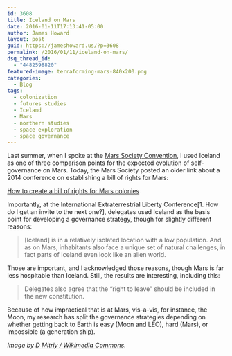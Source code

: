 ```yaml
---
id: 3608
title: Iceland on Mars
date: 2016-01-11T17:13:41-05:00
author: James Howard
layout: post
guid: https://jameshoward.us/?p=3608
permalink: /2016/01/11/iceland-on-mars/
dsq_thread_id:
  - "4482598820"
featured-image: terraforming-mars-840x200.png
categories:
  - Blog
tags:
  - colonization
  - futures studies
  - Iceland
  - Mars
  - northern studies
  - space exploration
  - space governance
---
```

Last summer, when I spoke at the [Mars Society Convention](https://jameshoward.us/2015/09/14/planning-for-martian-polity-now-on-youtube), I used Iceland as one of three comparison points for the expected evolution of self-governance on Mars.  Today, the Mars Society posted an older link about a 2014 conference on establishing a bill of rights for Mars:

<a class="embedly-card" href="http://www.bbc.com/future/story/20140709-why-mars-needs-a-bill-of-rights">How to create a bill of rights for Mars colonies</a>
<script async src="//cdn.embedly.com/widgets/platform.js" charset="UTF-8"></script>
Importantly, at the International Extraterrestrial Liberty Conference[1. How do I get an invite to the next one?], delegates used Iceland as the basis point for developing a governance strategy, though for slightly different reasons:

>  [Iceland] is in a relatively isolated location with a low population. And, as on Mars, inhabitants also face a unique set of natural challenges, in fact parts of Iceland even look like an alien world.

Those are important, and I acknowledged those reasons, though Mars is far less hospitable than Iceland.  Still, the results are interesting, including this:

> Delegates also agree that the “right to leave” should be included in the new constitution. 

Because of how impractical that is at Mars, vis-a-vis, for instance, the Moon, my research has split the governance strategies depending on whether getting back to Earth is easy (Moon and LEO), hard (Mars), or impossible (a generation ship).

_Image by [D Mitriy / Wikimedia Commons](https://commons.wikimedia.org/wiki/File:Terraforming_of_Mars.jpg)._
